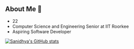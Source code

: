 ## About Me 🥷
- 22
- Computer Science and Engineering Senior at IIT Roorkee
- Aspiring Software Developer


[![Sanidhya's GitHub stats](https://github-readme-stats.vercel.app/api?username=sanidhya2510&showicons=true&theme=radical)](https://github.com/anuraghazra/github-readme-stats)



